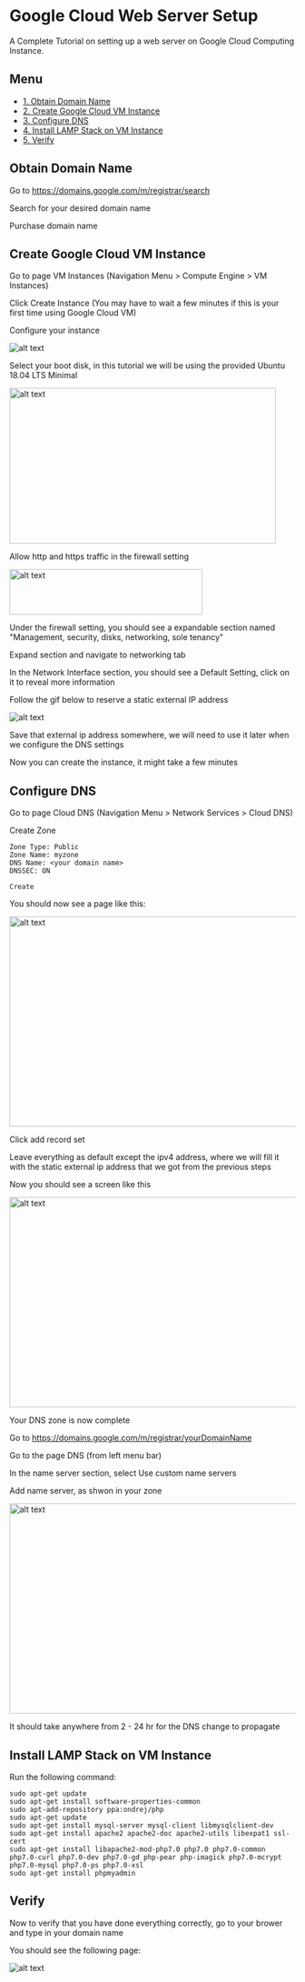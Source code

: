 # Google Cloud Web Server Setup
A Complete Tutorial on setting up a web server on Google Cloud Computing Instance.

## Menu

- [1. Obtain Domain Name](#getDomain)
- [2. Create Google Cloud VM Instance](#createVM)
- [3. Configure DNS](#setDNS)
- [4. Install LAMP Stack on VM Instance](#lamp)
- [5. Verify](#veri)


## <a name="getDomain"></a> Obtain Domain Name

Go to https://domains.google.com/m/registrar/search 

Search for your desired domain name

Purchase domain name 

## <a name="createVM"></a> Create Google Cloud VM Instance

Go to page VM Instances (Navigation Menu > Compute Engine > VM Instances)

Click Create Instance (You may have to wait a few minutes if this is your first time using Google Cloud VM)

Configure your instance

![alt text](https://github.com/yuqian5/GoogleCloudWebServerSetup/raw/master/markdownMedia/createInstance.png "Instance Hardware Config")

Select your boot disk, in this tutorial we will be using the provided Ubuntu 18.04 LTS Minimal

<img src="https://github.com/yuqian5/GoogleCloudWebServerSetup/raw/master/markdownMedia/diskSelect.png" alt="alt text" width="469" height="274">

Allow http and https traffic in the firewall setting

<img src="https://github.com/yuqian5/GoogleCloudWebServerSetup/raw/master/markdownMedia/firewallSetting.png" alt="alt text" width="340" height="80">

Under the firewall setting, you should see a expandable section named "Management, security, disks, networking, sole tenancy"

Expand section and navigate to networking tab

In the Network Interface section, you should see a Default Setting, click on it to reveal more information

Follow the gif below to reserve a static external IP address

![alt text](https://github.com/yuqian5/GoogleCloudWebServerSetup/raw/master/markdownMedia/reserveStaticExternalIP.gif "Instance Hardware Config")

Save that external ip address somewhere, we will need to use it later when we configure the DNS settings

Now you can create the instance, it might take a few minutes



## <a name="setDNS"></a> Configure DNS

Go to page Cloud DNS (Navigation Menu > Network Services > Cloud DNS)

Create Zone

    Zone Type: Public
    Zone Name: myzone
    DNS Name: <your domain name>
    DNSSEC: ON
    
    Create
    
You should now see a page like this:

<img src="https://github.com/yuqian5/GoogleCloudWebServerSetup/raw/master/markdownMedia/initZone.png" alt="alt text" width="1000" height="370">

Click add record set

Leave everything as default except the ipv4 address, where we will fill it with the static external ip address that we got from the previous steps

Now you should see a screen like this 

<img src="https://github.com/yuqian5/GoogleCloudWebServerSetup/raw/master/markdownMedia/addedRecord.png" alt="alt text" width="1000" height="370">

Your DNS zone is now complete

Go to https://domains.google.com/m/registrar/yourDomainName
    
Go to the page DNS (from left menu bar)

In the name server section, select Use custom name servers

Add name server, as shwon in your zone

<img src="https://github.com/yuqian5/GoogleCloudWebServerSetup/raw/master/markdownMedia/dns1.png" alt="alt text" width="1000" height="370">

It should take anywhere from 2 - 24 hr for the DNS change to propagate

## <a name="lamp"></a> Install LAMP Stack on VM Instance

Run the following command:

    sudo apt-get update
    sudo apt-get install software-properties-common
    sudo apt-add-repository ppa:ondrej/php
    sudo apt-get update
    sudo apt-get install mysql-server mysql-client libmysqlclient-dev
    sudo apt-get install apache2 apache2-doc apache2-utils libexpat1 ssl-cert
    sudo apt-get install libapache2-mod-php7.0 php7.0 php7.0-common php7.0-curl php7.0-dev php7.0-gd php-pear php-imagick php7.0-mcrypt php7.0-mysql php7.0-ps php7.0-xsl
    sudo apt-get install phpmyadmin
                

## <a name="veri"></a> Verify

Now to verify that you have done everything correctly, go to your brower and type in your domain name

You should see the following page:

![alt text](https://github.com/yuqian5/GoogleCloudWebServerSetup/raw/master/markdownMedia/apacheDefault.jpg "Instance Hardware Config")






